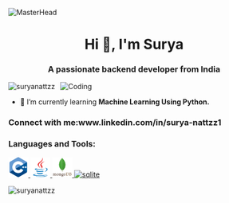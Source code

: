 ![MasterHead](https://cdn.dribbble.com/users/50886/screenshots/2710024/coding.gif)

<h1 align="center">Hi 👋, I'm Surya</h1>
<h3 align="center">A passionate backend developer from India</h3>

<img align="right" alt="Coding" width="400" src="https://media4.giphy.com/media/qgQUggAC3Pfv687qPC/giphy.gif?cid=ecf05e47oi6ggx0w92taky2ilso2m6erizyeqtcliw9ennws&rid=giphy.gif&ct=g">

<p align="left"> <img src="https://komarev.com/ghpvc/?username=suryanattzz&label=Profile%20views&color=0e75b6&style=flat" alt="suryanattzz" /> </p>

- 🌱 I’m currently learning **Machine Learning Using Python.**

<h3 align="left">Connect with me:www.linkedin.com/in/surya-nattzz1</h3>
<p align="left">
</p>

<h3 align="left">Languages and Tools:</h3>
<p align="left"> <a href="https://www.w3schools.com/cpp/" target="_blank" rel="noreferrer"> <img src="https://raw.githubusercontent.com/devicons/devicon/master/icons/cplusplus/cplusplus-original.svg" alt="cplusplus" width="40" height="40"/> </a> <a href="https://www.java.com" target="_blank" rel="noreferrer"> <img src="https://raw.githubusercontent.com/devicons/devicon/master/icons/java/java-original.svg" alt="java" width="40" height="40"/> </a> <a href="https://www.mongodb.com/" target="_blank" rel="noreferrer"> <img src="https://raw.githubusercontent.com/devicons/devicon/master/icons/mongodb/mongodb-original-wordmark.svg" alt="mongodb" width="40" height="40"/> </a> <a href="https://www.sqlite.org/" target="_blank" rel="noreferrer"> <img src="https://www.vectorlogo.zone/logos/sqlite/sqlite-icon.svg" alt="sqlite" width="40" height="40"/> </a> </p>

<p><img align="center" src="https://github-readme-stats.vercel.app/api/top-langs?username=suryanattzz&show_icons=true&locale=en&layout=compact" alt="suryanattzz" /></p>
